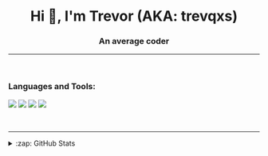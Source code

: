 <h1 align="center">Hi 👋, I'm Trevor (AKA: trevqxs)</h1>
<h3 align="center">An average coder</h3>

---

</br>

### Languages and Tools:
<p align="left">
<img src="https://img.shields.io/badge/Node.JS-black?style=for-the-badge&logo=node.js" />
<img src="https://img.shields.io/badge/-HTML5-black?style=for-the-badge&logo=HTML5" />
<img src="https://img.shields.io/badge/CSS-black?style=for-the-badge&logo=css3&logoColor=#1572B6" />
<img src="https://img.shields.io/badge/Javascript-black?style=for-the-badge&logo=javascript" />
</p>
<br />

---

<details>
  <summary>:zap: GitHub Stats</summary>
</br>
<img align="center" alt="trevqxs's GitHub Stats" src="https://github-readme-stats.vercel.app/api?username=iiTrevqx&show_icons=true&locale=en&theme=dark&layout=compact" />
